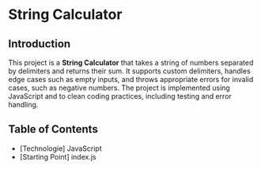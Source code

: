 # String Calculator

## Introduction
This project is a **String Calculator** that takes a string of numbers separated by delimiters and returns their sum. It supports custom delimiters, handles edge cases such as empty inputs, and throws appropriate errors for invalid cases, such as negative numbers. The project is implemented using JavaScript and to clean coding practices, including testing and error handling.

## Table of Contents
- [Technologie] JavaScript
- [Starting Point] index.js

